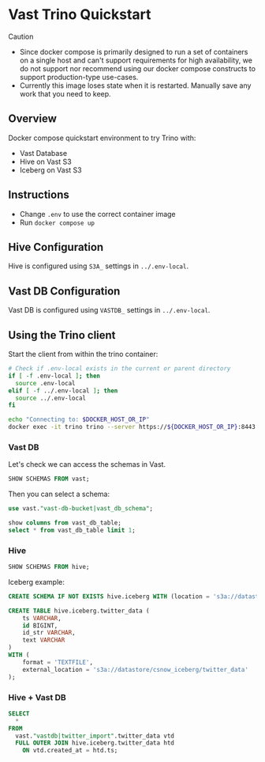 # Vast Trino Quickstart

> [!CAUTION]
> - Since docker compose is primarily designed to run a set of containers on a single host and can't support requirements for high availability, we do not support nor recommend using our docker compose constructs to support production-type use-cases. 
> - Currently this image loses state when it is restarted.  Manually save any work that you need to keep.

## Overview

Docker compose quickstart environment to try Trino with:

- Vast Database
- Hive on Vast S3
- Iceberg on Vast S3

## Instructions

- Change `.env` to use the correct container image
- Run `docker compose up`

## Hive Configuration

Hive is configured using `S3A_` settings in `../.env-local`.

## Vast DB Configuration

Vast DB is configured using `VASTDB_` settings in `../.env-local`.

## Using the Trino client

Start the client from within the trino container:

```bash
# Check if .env-local exists in the current or parent directory
if [ -f .env-local ]; then
  source .env-local
elif [ -f ../.env-local ]; then
  source ../.env-local
fi

echo "Connecting to: $DOCKER_HOST_OR_IP"
docker exec -it trino trino --server https://${DOCKER_HOST_OR_IP}:8443 --insecure
```

### Vast DB

Let's check we can access the schemas in Vast.

```sql
SHOW SCHEMAS FROM vast;
```

Then you can select a schema:

```sql
use vast."vast-db-bucket|vast_db_schema";

show columns from vast_db_table;
select * from vast_db_table limit 1;
```

### Hive

```sql
SHOW SCHEMAS FROM hive;
```

Iceberg example:

```sql
CREATE SCHEMA IF NOT EXISTS hive.iceberg WITH (location = 's3a://datastore/csnow_iceberg');

CREATE TABLE hive.iceberg.twitter_data (
    ts VARCHAR,
    id BIGINT,
    id_str VARCHAR,
    text VARCHAR
)
WITH (
    format = 'TEXTFILE',
    external_location = 's3a://datastore/csnow_iceberg/twitter_data'
);
```

### Hive + Vast DB

```sql
SELECT 
  *
FROM
  vast."vastdb|twitter_import".twitter_data vtd 
  FULL OUTER JOIN hive.iceberg.twitter_data htd 
    ON vtd.created_at = htd.ts;
```